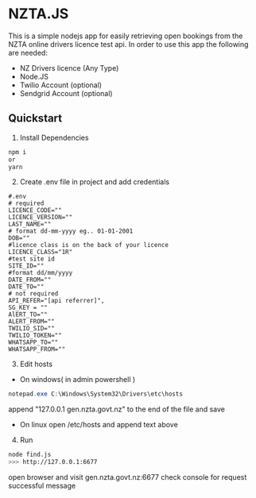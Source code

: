 # NZTA.JS

This is a simple nodejs app for easily retrieving open bookings from the NZTA online drivers licence test api.
In order to use this app the following are needed:

- NZ Drivers licence (Any Type)
- Node.JS
- Twilio Account (optional)
- Sendgrid Account (optional)

## Quickstart

1. Install Dependencies

```bash
npm i
or
yarn
```

2. Create .env file in project and add credentials

```properties
#.env
# required
LICENCE_CODE=""
LICENCE_VERSION=""
LAST_NAME=""
# format dd-mm-yyyy eg.. 01-01-2001
DOB=""
#licence class is on the back of your licence
LICENCE_CLASS="1R"
#test site id
SITE_ID=""
#format dd/mm/yyyy
DATE_FROM=""
DATE_TO=""
# not required
API_REFER="[api referrer]",
SG_KEY = ""
AlERT_TO=""
ALERT_FROM=""
TWILIO_SID=""
TWILIO_TOKEN=""
WHATSAPP_TO=""
WHATSAPP_FROM=""
```

3. Edit hosts

- On windows(
  in admin powershell
  )

```powershell
notepad.exe C:\Windows\System32\Drivers\etc\hosts
```

append "127.0.0.1 gen.nzta.govt.nz" to the end of the file and save

- On linux open /etc/hosts and append text above

4. Run

```bash
node find.js
>>> http://127.0.0.1:6677
```

open browser and visit gen.nzta.govt.nz:6677
check console for request successful message
